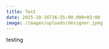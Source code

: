 ```yaml
---
title: Test
date: 2025-10-16T16:55:00.000+03:00
image: /images/uploads/designer.jpeg
---
```

testing
